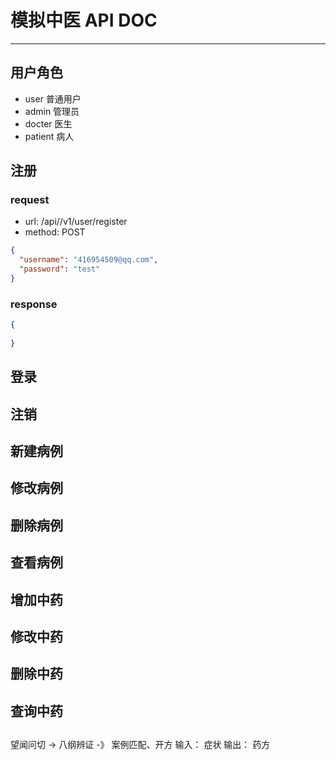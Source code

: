 # 模拟中医 API DOC
---
## 用户角色
* user 普通用户
* admin 管理员
* docter 医生
* patient 病人

## 注册

### request

* url: /api//v1/user/register
* method: POST

```json
{
  "username": "416954509@qq.com",
  "password": "test"
}
```

### response
```json
{
  
}
```

## 登录
## 注销



## 新建病例
## 修改病例
## 删除病例
## 查看病例

## 增加中药
## 修改中药
## 删除中药
## 查询中药

## 
望闻问切 -> 八纲辨证 -》 案例匹配、开方
输入： 症状
输出： 药方

